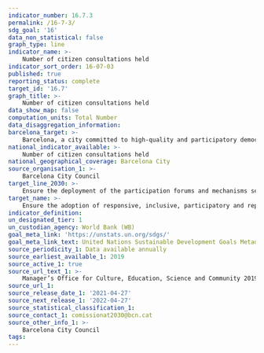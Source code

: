 ```yaml
---
indicator_number: 16.7.3
permalink: /16-7-3/
sdg_goal: '16'
data_non_statistical: false
graph_type: line
indicator_name: >-
    Number of citizen consultations held
indicator_sort_order: 16-07-03
published: true
reporting_status: complete
target_id: '16.7'
graph_title: >-
    Number of citizen consultations held 
data_show_map: false
computation_units: Total Number
data_disaggregation_information:
barcelona_target: >-
    Barcelona, a city committed to high-quality and participatory democracy
national_indicator_available: >-
    Number of citizen consultations held
national_geographical_coverage: Barcelona City
source_organisation_1: >-
    Barcelona City Council
target_line_2030: >-
    Ensure the deployment of the participation forums and mechanisms set out in the Regulatory Norms for Citizen Participation, with 1 citizen consultation every year 
target_name: >-
    Ensure the adoption of responsive, inclusive, participatory and representative decision-making at all levels
indicator_definition:
un_designated_tier: 1
un_custodian_agency: World Bank (WB)
goal_meta_link: 'https://unstats.un.org/sdgs/'
goal_meta_link_text: United Nations Sustainable Development Goals Metadata (pdf 894kB)
source_periodicity_1: Data available annually
source_earliest_available_1: 2019
source_active_1: true
source_url_text_1: >-
    Manager’s Office for Culture, Education, Science and Community 2019 report 
source_url_1: 
source_release_date_1: '2021-04-27'
source_next_release_1: '2022-04-27'
source_statistical_classification_1: 
source_contact_1: comissionat2030@bcn.cat
source_other_info_1: >-
    Barcelona City Council
tags:
---
```

